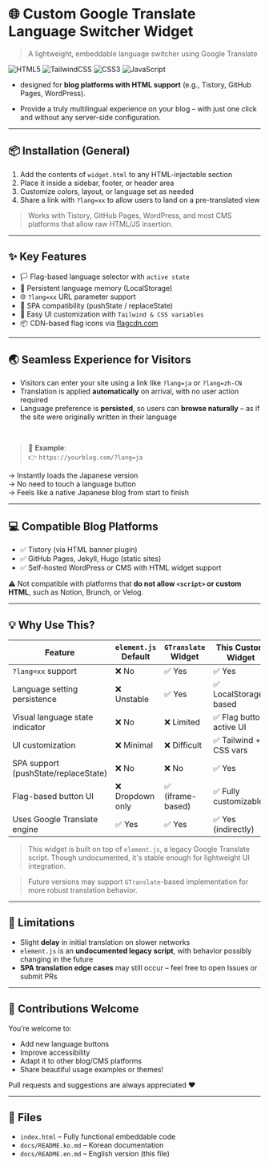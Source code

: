 # 🌐 Custom Google Translate Language Switcher Widget

> A lightweight, embeddable language switcher using Google Translate

![HTML5](https://img.shields.io/badge/html5-%23E34F26.svg?style=for-the-badge&logo=html5&logoColor=white)
![TailwindCSS](https://img.shields.io/badge/tailwindcss-%2338B2AC.svg?style=for-the-badge&logo=tailwind-css&logoColor=white)
![CSS3](https://img.shields.io/badge/css3-%231572B6.svg?style=for-the-badge&logo=css3&logoColor=white)
![JavaScript](https://img.shields.io/badge/javascript-%23323330.svg?style=for-the-badge&logo=javascript&logoColor=%23F7DF1E)

* designed for **blog platforms with HTML support** (e.g., Tistory, GitHub Pages, WordPress).

* Provide a truly multilingual experience on your blog – with just one click and without any server-side configuration.

---

## 📦 Installation (General)

1. Add the contents of `widget.html` to any HTML-injectable section
2. Place it inside a sidebar, footer, or header area
3. Customize colors, layout, or language set as needed
4. Share a link with `?lang=xx` to allow users to land on a pre-translated view

> Works with Tistory, GitHub Pages, WordPress, and most CMS platforms that allow raw HTML/JS insertion.

---

## ✨ Key Features

* 🏳️ Flag-based language selector with `active state`
* 💾 Persistent language memory (LocalStorage)
* 🌐 `?lang=xx` URL parameter support
* 🔁 SPA compatibility (pushState / replaceState)
* 🎨 Easy UI customization with `Tailwind & CSS variables`
* 📦 CDN-based flag icons via [flagcdn.com](https://flagcdn.com)

---

## 🌏 Seamless Experience for Visitors

* Visitors can enter your site using a link like `?lang=ja` or `?lang=zh-CN`
* Translation is applied **automatically** on arrival, with no user action required
* Language preference is **persisted**, so users can **browse naturally**
  – as if the site were originally written in their language

<br/>

> 📌 **Example**: <br/>
> 👉 `https://yourblog.com/?lang=ja`

→ Instantly loads the Japanese version <br/>
→ No need to touch a language button <br/>
→ Feels like a native Japanese blog from start to finish

---

## 💻 Compatible Blog Platforms

* ✅ Tistory (via HTML banner plugin)
* ✅ GitHub Pages, Jekyll, Hugo (static sites)
* ✅ Self-hosted WordPress or CMS with HTML widget support

⚠️ Not compatible with platforms that **do not allow `<script>` or custom HTML**, such as Notion, Brunch, or Velog.

---

## 💡 Why Use This?

| Feature                              | `element.js` Default | `GTranslate` Widget | This Custom Widget      |
| ------------------------------------ | -------------------- | ------------------- | ----------------------- |
| `?lang=xx` support                   | ❌ No                 | ✅ Yes               | ✅ Yes                   |
| Language setting persistence         | ❌ Unstable           | ✅ Yes               | ✅ LocalStorage-based    |
| Visual language state indicator      | ❌ No                 | ❌ Limited           | ✅ Flag button active UI |
| UI customization                     | ❌ Minimal            | ❌ Difficult         | ✅ Tailwind + CSS vars   |
| SPA support (pushState/replaceState) | ❌ No                 | ❌ No                | ✅ Yes                   |
| Flag-based button UI                 | ❌ Dropdown only      | ✅ (iframe-based)    | ✅ Fully customizable    |
| Uses Google Translate engine         | ✅ Yes                | ✅ Yes               | ✅ Yes (indirectly)      |

> This widget is built on top of `element.js`, a legacy Google Translate script.
> Though undocumented, it's stable enough for lightweight UI integration.

> Future versions may support `GTranslate`-based implementation for more robust translation behavior.

---

## 🚧 Limitations

* Slight **delay** in initial translation on slower networks
* `element.js` is an **undocumented legacy script**, with behavior possibly changing in the future
* **SPA translation edge cases** may still occur – feel free to open Issues or submit PRs

---

## 🙌 Contributions Welcome

You’re welcome to:

* Add new language buttons
* Improve accessibility
* Adapt it to other blog/CMS platforms
* Share beautiful usage examples or themes!

Pull requests and suggestions are always appreciated ❤️

---

## 📁 Files

* `index.html` – Fully functional embeddable code
* `docs/README.ko.md` – Korean documentation
* `docs/README.en.md` – English version (this file)
